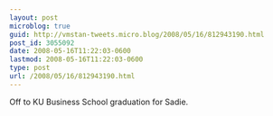 ```yaml
---
layout: post
microblog: true
guid: http://vmstan-tweets.micro.blog/2008/05/16/812943190.html
post_id: 3055092
date: 2008-05-16T11:22:03-0600
lastmod: 2008-05-16T11:22:03-0600
type: post
url: /2008/05/16/812943190.html
---
```

Off to KU Business School graduation for Sadie.
